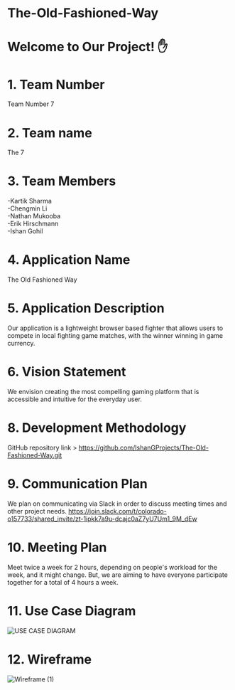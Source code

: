 # The-Old-Fashioned-Way

# Welcome to Our Project! :hand:
  
  
  
  
# 1. Team Number
  Team Number 7
# 2. Team name
  The 7
# 3. Team Members
  -Kartik Sharma
  <br>
  -Chengmin Li
  <br>
  -Nathan Mukooba
  <br>
  -Erik Hirschmann
  <br>
  -Ishan Gohil
# 4. Application Name
The Old Fashioned Way
# 5. Application Description
Our application is a lightweight browser based fighter that allows users to compete in local fighting game matches, with the winner winning in game currency.
# 6. Vision Statement
We envision creating the most compelling gaming platform that is accessible and intuitive for the everyday user.
# 8. Development Methodology
GitHub repository link > https://github.com/IshanGProjects/The-Old-Fashioned-Way.git
# 9. Communication Plan
We plan on communicating via Slack in order to discuss meeting times and other project needs.
https://join.slack.com/t/colorado-o157733/shared_invite/zt-1ipkk7a9u-dcajc0aZ7yU7Um1_9M_dEw
# 10. Meeting Plan
Meet twice a week for 2 hours, depending on people's workload for the week, and it might change. But, we are aiming to have everyone participate together for a total of 4 hours a week.

# 11. Use Case Diagram
![USE CASE DIAGRAM](https://user-images.githubusercontent.com/86436938/199650119-06ab4d05-0fc5-4570-a33b-81f42f1fcaa1.png)
# 12. Wireframe
![Wireframe (1)](https://user-images.githubusercontent.com/86436938/199586806-bd0757b8-4c96-4aab-9b06-83378b629f6f.png)
